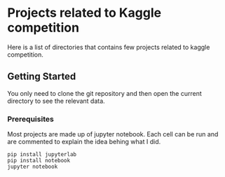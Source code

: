 # Projects related to Kaggle competition

Here is a list of directories that contains few projects related to kaggle competition.

## Getting Started

You only need to clone the git repository and then open the current directory to see the relevant data.

### Prerequisites

Most projects are made up of jupyter notebook. 
Each cell can be run and are commented to explain the idea behing what I did.
 
```
pip install jupyterlab
pip install notebook
jupyter notebook

```


